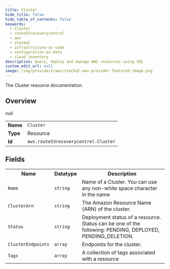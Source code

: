 ```yaml
---
title: Cluster
hide_title: false
hide_table_of_contents: false
keywords:
  - Cluster
  - route53recoverycontrol
  - aws
  - stackql
  - infrastructure-as-code
  - configuration-as-data
  - cloud inventory
description: Query, deploy and manage AWS resources using SQL
custom_edit_url: null
image: /img/providers/aws/stackql-aws-provider-featured-image.png
---
```

The Cluster resource documentation.

## Overview
<table><tbody>
<tr><td><b>Name</b></td><td><code>Cluster</code></td></tr>
<tr><td><b>Type</b></td><td>Resource</td></tr>
null
<tr><td><b>Id</b></td><td><code>aws.route53recoverycontrol.Cluster</code></td></tr>
</tbody></table>

## Fields
<table><tbody>
<tr><th>Name</th><th>Datatype</th><th>Description</th></tr>
<tr><td><code>Name</code></td><td><code>string</code></td><td>Name of a Cluster. You can use any non-white space character in the name</td></tr><tr><td><code>ClusterArn</code></td><td><code>string</code></td><td>The Amazon Resource Name (ARN) of the cluster.</td></tr><tr><td><code>Status</code></td><td><code>string</code></td><td>Deployment status of a resource. Status can be one of the following: PENDING, DEPLOYED, PENDING_DELETION.</td></tr><tr><td><code>ClusterEndpoints</code></td><td><code>array</code></td><td>Endpoints for the cluster.</td></tr><tr><td><code>Tags</code></td><td><code>array</code></td><td>A collection of tags associated with a resource</td></tr>
</tbody></table>